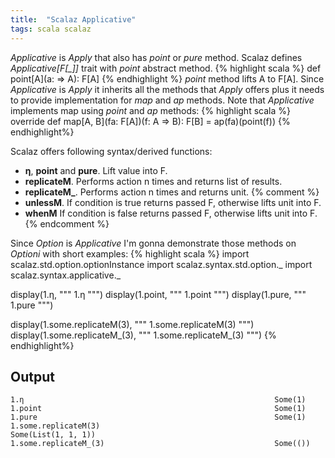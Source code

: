 ```yaml
---
title:  "Scalaz Applicative"
tags: scala scalaz
---
```


*Applicative* is *Apply* that also has *point* or *pure* method.
Scalaz defines *Applicative[F[_]]* trait with *point* abstract method.
{% highlight scala %}
def point[A](a: => A): F[A]
{% endhighlight %}
*point* method lifts A to F[A].
Since *Applicative* is *Apply* it inherits all the methods that *Apply*
offers plus it needs to provide implementation for *map* and *ap* methods.
Note that *Applicative* implements map using *point* and *ap* methods:
{% highlight scala %}
override def map[A, B](fa: F[A])(f: A => B): F[B] = ap(fa)(point(f))
{% endhighlight%}

<!--more-->

Scalaz offers following syntax/derived functions:

* **η**, **point** and **pure**. Lift value into F.
* **replicateM**. Performs action n times and returns list of results.
* **replicateM_**. Performs action n times and returns unit.
{% comment %}
* **unlessM**. If condition is true returns passed F, otherwise lifts unit into F.
* **whenM** If condition is false returns passed F, otherwise lifts unit into F.
{% endcomment %}

Since *Option* is *Applicative* I'm gonna demonstrate those methods on *Optioni*
with short examples:
{% highlight scala %}
import scalaz.std.option.optionInstance
import scalaz.syntax.std.option._
import scalaz.syntax.applicative._

display(1.η, """ 1.η """)
display(1.point, """ 1.point """)
display(1.pure, """ 1.pure """)

display(1.some.replicateM(3), """ 1.some.replicateM(3) """)
display(1.some.replicateM_(3), """ 1.some.replicateM_(3) """)
{% endhighlight%}

## Output
    1.η                                                        Some(1)
    1.point                                                    Some(1)
    1.pure                                                     Some(1)
    1.some.replicateM(3)                                       Some(List(1, 1, 1))
    1.some.replicateM_(3)                                      Some(())
